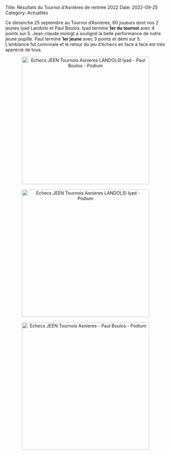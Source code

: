 Title: Résultats du Tournoi d'Asnières de rentrée 2022
Date: 2022-09-25
Category: Actualités


Ce dimanche 25 septembre au Tournoi d’Asnieres,
60 joueurs  dont nos 2 jeunes Iyad Landolsi et Paul Boulos. Iyad termine **1er du tournoi** avec 4 points sur 5.
Jean-claude moingt a souligné la belle performance de notre jeune pupille.
Paul termine **1er jeune** avec 3 points et demi sur 5. 
L’ambiance fut conviviale et le retour du jeu d’échecs en face à face est très apprécié de tous.

<div align="center" >
    <img src="{static}/images/JEEN_echecs_tournois_asnieres_2022-09-25.jpeg" width="400" alt="Echecs JEEN Tournois Asnieres LANDOLSI Iyad - Paul Boulos - Podium" />
</div>
<br />

<div align="center" >
    <img src="{static}/images/JEEN_echecs_tournois_asnieres_Landolsi_Iyad_2022-09-25.jpeg" width="400" alt="Echecs JEEN Tournois Asnieres LANDOLSI Iyad - Podium" />
</div>
<br />

<div align="center" >
    <img src="{static}/images/JEEN_echecs_tournois_asnieres_Boulos_Paul_2022-09-25.jpeg" width="400" alt="Echecs JEEN Tournois Asnieres - Paul Boulos - Podium" />
</div>
<br />
